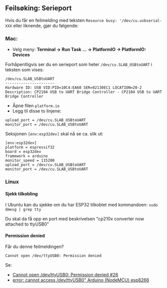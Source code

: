 ## Feilsøking: Serieport

Hvis du får en feilmelding med teksten ```Resource busy: '/dev/cu.usbserial-XXX``` eller liknende, gjør du følgende:

### Mac:

* Velg meny: **Terminal -> Run Task ... -> PlatformIO -> PlatformIO: Devices**
  
Forhåpentligvis ser du en serieport som heter ```/dev/cu.SLAB_USBtoUART``` i teksten som vises:

```
/dev/cu.SLAB_USBtoUART
----------------------
Hardware ID: USB VID:PID=10C4:EA60 SER=02130EC1 LOCATION=20-2
Description: CP2104 USB to UART Bridge Controller - CP2104 USB to UART Bridge Controller
```

* Åpne filen ```platform.io```
* Legg til disse to linjene:
```
upload_port = /dev/cu.SLAB_USBtoUART
monitor_port = /dev/cu.SLAB_USBtoUART
```

Seksjonen ```[env:esp32dev]``` skal nå se ca. slik ut:

```
[env:esp32dev]
platform = espressif32
board = esp32dev
framework = arduino
monitor_speed = 115200
upload_port = /dev/cu.SLAB_USBtoUART
monitor_port = /dev/cu.SLAB_USBtoUART
```

### Linux

#### Sjekk tilkobling

I Ubuntu kan du sjekke om du har ESP32 tilkoblet med kommandoen:
```sudo dmesg | grep tty```

Du skal da få opp en port med beskrivelsen "cp210x converter now attached to ttyUSB0"

#### Permission denied

Får du denne feilmeldingen?

```Cannot open /dev/ttyUSB0: Permission denied```

Se:
* [Cannot open /dev/ttyUSB0: Permission denied #26](https://github.com/esp8266/source-code-examples/issues/26)
* [error: cannot access /dev/ttyUSB0” Arduino (NodeMCU) esp8266](https://circuits4you.com/2018/06/25/arduino-error-cannot-access-dev-ttyusb0/)
